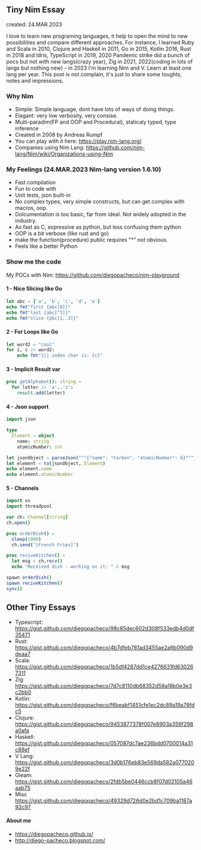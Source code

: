 ## Tiny Nim Essay

created: 24.MAR.2023

I love to learn new programing languages, it help to open the mind to new possibilities and compare different approaches. For instance, I learned Ruby and Scala in 2010, Clojure and Haskell in 2011, Go in 2015, Kotlin 2016, Rust in 2018 and Idris, TypeScript in 2019, 2020 Pandemic strike did a bunch of pocs but not with new langs(crazy year), Zig in 2021, 2022(coding in lots of langs but nothing new) - in 2023 I'm learning Nim and V. Learn at least one lang per year. This post is not complain, it's just to share some toughts, notes and impressions. 

### Why Nim

* Simple: Simple language, dont have lots of ways of doing things.
* Elagant: very low verbosity, very consise.
* Multi-paradim(FP and OOP and Procedural), staticaly typed, type inference
* Created in 2008 by Andreas Rumpf
* You can play with it here: https://play.nim-lang.org/
* Companies using Nim Lang: https://github.com/nim-lang/Nim/wiki/Organizations-using-Nim

### My Feelings (24.MAR.2023 Nim-lang version 1.6.10)

* Fast compilation
* Fun to code with
* Unit tests, json built-in
* No complex types, very simple constructs, but can get complex with macros, oop.
* Dolcumentation is too basic, far from ideal. Not widely adopted in the industry.
* As fast as C, expressive as python, but less confusing them python
* OOP is a bit verbose (like rust and go)
* make the function(procedure) public requires "*" not obvious.
* Feels like a better Python

### Show me the code

My POCs with Nim: https://github.com/diegopacheco/nim-playground <br/>

#### 1 - Nice Slicing like Go
```Nim
let abc = ['a', 'b', 'c', 'd', 'e']
echo fmt"first {abc[0]}"
echo fmt"last {abc[^1]}"
echo fmt"slice {abc[1..3]}"
```
#### 2 - For Loops like Go 
```Nim
let word2 = "cool"
for i, c in word2:
    echo fmt"{i} index char is: {c}"
```
#### 3 - Implicit Result var
```Nim
proc getAlphabet(): string =
  for letter in 'a'..'z':
    result.add(letter)
```
#### 4 - Json support
```Nim
import json

type
  Element = object
    name: string
    atomicNumber: int

let jsonObject = parseJson("""{"name": "Carbon", "atomicNumber": 6}""")
let element = to(jsonObject, Element)
echo element.name
echo element.atomicNumber
```
#### 5 - Channels
```Nim
import os
import threadpool

var ch: Channel[string]
ch.open()

proc orderDish() =
  sleep(1000)
  ch.send("[French Fries]")

proc reciveKitchen() =
  let msg = ch.recv()
  echo "Received dish - working on it: " & msg

spawn orderDish()
spawn reciveKitchen()
sync()
```

## Other Tiny Essays 

* Typescript: https://gist.github.com/diegopacheco/98c85dec602d308f533edb4d0df35471
* Rust: https://gist.github.com/diegopacheco/4b7dfeb781ad3455ae2a6b090d9deaa7
* Scala: https://gist.github.com/diegopacheco/1b5df4287dd1ce4276631fd630267311
* Zig: https://gist.github.com/diegopacheco/7d7c8110db68352d58a18b0e3e3c2bb0
* Kotlin: https://gist.github.com/diegopacheco/f6beabf1451cfe1ec2dc89a19a78fdc5
* Clojure: https://gist.github.com/diegopacheco/9453877378f007e8903a359f298a0afa
* Haskell: https://gist.github.com/diegopacheco/057087dc7ae236bdd0700014a31c88ef
* V Lang: https://gist.github.com/diegopacheco/3d0b176eb83e569da582a0770209e22f
* Gleam: https://gist.github.com/diegopacheco/2fdb5be0446ccb8f07d02105a46aab75
* Misc https://gist.github.com/diegopacheco/49329d726d0e2bd1c709ba1187a92c97

#### About me

* https://diegopacheco.github.io/
* http://diego-pacheco.blogspot.com/